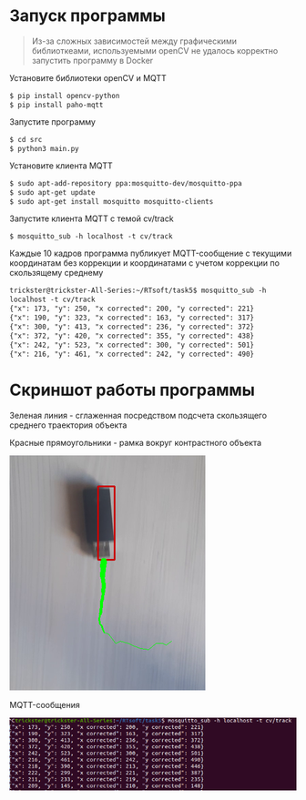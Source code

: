 # Запуск программы

> Из-за сложных зависимостей между графическими библиоткеами, используемыми openCV не удалось корректно запустить программу в Docker

Установите библиотеки openCV и MQTT

```
$ pip install opencv-python
$ pip install paho-mqtt
```

Запустите программу

```
$ cd src
$ python3 main.py
```

Установите клиента MQTT

```
$ sudo apt-add-repository ppa:mosquitto-dev/mosquitto-ppa
$ sudo apt-get update
$ sudo apt-get install mosquitto mosquitto-clients
```

Запустите клиента MQTT с темой cv/track

```
$ mosquitto_sub -h localhost -t cv/track
```

Каждые 10 кадров программа публикует MQTT-сообщение с текущими координатам без коррекции и координатами с учетом коррекции по скользящему среднему

```
trickster@trickster-All-Series:~/RTsoft/task5$ mosquitto_sub -h localhost -t cv/track
{"x": 173, "y": 250, "x corrected": 200, "y corrected": 221}
{"x": 190, "y": 323, "x corrected": 163, "y corrected": 317}
{"x": 300, "y": 413, "x corrected": 236, "y corrected": 372}
{"x": 372, "y": 420, "x corrected": 355, "y corrected": 438}
{"x": 242, "y": 523, "x corrected": 300, "y corrected": 501}
{"x": 216, "y": 461, "x corrected": 242, "y corrected": 490}
```

# Скриншот работы программы

Зеленая линия - сглаженная посредством подсчета скользящего среднего траектория объекта

Красные прямоугольники - рамка вокруг контрастного объекта

![](screen1.png)

MQTT-сообщения

![](screen2.png)